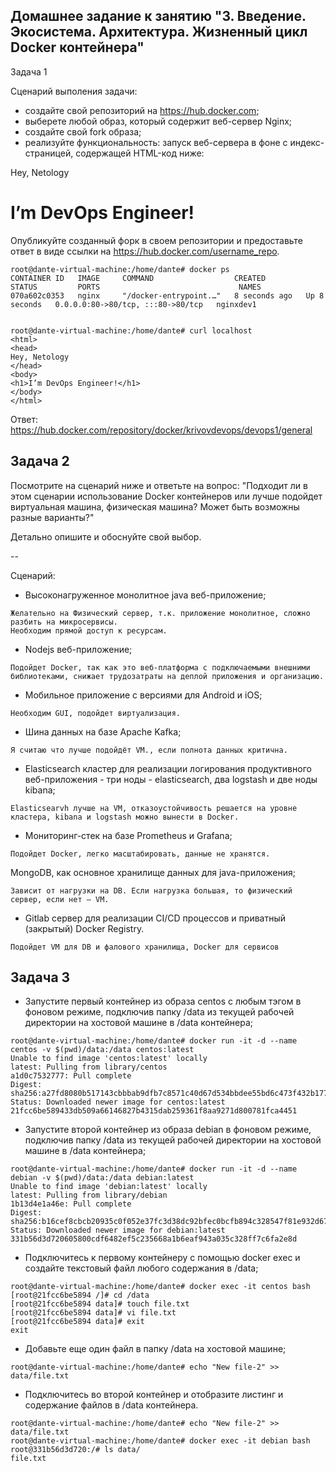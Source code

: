 ## Домашнее задание к занятию "3. Введение. Экосистема. Архитектура. Жизненный цикл Docker контейнера"

Задача 1

Сценарий выполения задачи:

- создайте свой репозиторий на https://hub.docker.com;
- выберете любой образ, который содержит веб-сервер Nginx;
- создайте свой fork образа;
- реализуйте функциональность: запуск веб-сервера в фоне с индекс-страницей, содержащей HTML-код ниже:
<html>
<head>
Hey, Netology
</head>
<body>
<h1>I’m DevOps Engineer!</h1>
</body>
</html>

Опубликуйте созданный форк в своем репозитории и предоставьте ответ в виде ссылки на https://hub.docker.com/username_repo.

```
root@dante-virtual-machine:/home/dante# docker ps
CONTAINER ID   IMAGE     COMMAND                  CREATED         STATUS         PORTS                               NAMES
070a602c0353   nginx     "/docker-entrypoint.…"   8 seconds ago   Up 8 seconds   0.0.0.0:80->80/tcp, :::80->80/tcp   nginxdev1


root@dante-virtual-machine:/home/dante# curl localhost
<html>
<head>
Hey, Netology
</head>
<body>
<h1>I’m DevOps Engineer!</h1>
</body>
</html>

```
Ответ: https://hub.docker.com/repository/docker/krivovdevops/devops1/general 

## Задача 2

Посмотрите на сценарий ниже и ответьте на вопрос: "Подходит ли в этом сценарии использование Docker контейнеров или лучше подойдет виртуальная машина, физическая машина? Может быть возможны разные варианты?"

Детально опишите и обоснуйте свой выбор.

--

Сценарий:

- Высоконагруженное монолитное java веб-приложение;
```
Желательно на Физический сервер, т.к. приложение монолитное, сложно разбить на микросервисы.
Необходим прямой доступ к ресурсам. 
```
- Nodejs веб-приложение;
```
Подойдет Docker, так как это веб-платформа с подключаемыми внешними библиотеками, снижает трудозатраты на деплой приложения и организацию.
```
- Мобильное приложение c версиями для Android и iOS;
```
Необходим GUI, подойдет виртуализация.
```
- Шина данных на базе Apache Kafka;
```
Я считаю что лучше подойдёт VM., если полнота данных критична.
```
- Elasticsearch кластер для реализации логирования продуктивного веб-приложения - три ноды - elasticsearch, два logstash и две ноды kibana;
```
Elasticsearvh лучше на VM, отказоустойчивость решается на уровне кластера, kibana и logstash можно вынести в Docker.
```
- Мониторинг-стек на базе Prometheus и Grafana;
```
Подойдет Docker, легко масштабировать, данные не хранятся.
```
MongoDB, как основное хранилище данных для java-приложения;
```
Зависит от нагрузки на DB. Если нагрузка большая, то физический сервер, если нет – VM.
```
- Gitlab сервер для реализации CI/CD процессов и приватный (закрытый) Docker Registry.
```
Подойдет VM для DB и фалового хранилища, Docker для сервисов
```
  
## Задача 3

- Запустите первый контейнер из образа centos c любым тэгом в фоновом режиме, подключив папку /data из текущей рабочей директории на хостовой машине в /data контейнера;
``` 
root@dante-virtual-machine:/home/dante# docker run -it -d --name centos -v $(pwd)/data:/data centos:latest
Unable to find image 'centos:latest' locally
latest: Pulling from library/centos
a1d0c7532777: Pull complete 
Digest: sha256:a27fd8080b517143cbbbab9dfb7c8571c40d67d534bbdee55bd6c473f432b177
Status: Downloaded newer image for centos:latest
21fcc6be589433db509a66146827b4315dab259361f8aa9271d800781fca4451
```
- Запустите второй контейнер из образа debian в фоновом режиме, подключив папку /data из текущей рабочей директории на хостовой машине в /data контейнера;
```
root@dante-virtual-machine:/home/dante# docker run -it -d --name debian -v $(pwd)/data:/data debian:latest
Unable to find image 'debian:latest' locally
latest: Pulling from library/debian
1b13d4e1a46e: Pull complete 
Digest: sha256:b16cef8cbcb20935c0f052e37fc3d38dc92bfec0bcfb894c328547f81e932d67
Status: Downloaded newer image for debian:latest
331b56d3d720605800cdf6482ef5c235668a1b6eaf943a035c328ff7c6fa2e8d
```
- Подключитесь к первому контейнеру с помощью docker exec и создайте текстовый файл любого содержания в /data;
```
root@dante-virtual-machine:/home/dante# docker exec -it centos bash
[root@21fcc6be5894 /]# cd /data
[root@21fcc6be5894 data]# touch file.txt
[root@21fcc6be5894 data]# vi file.txt 
[root@21fcc6be5894 data]# exit
exit
```
- Добавьте еще один файл в папку /data на хостовой машине;
```
root@dante-virtual-machine:/home/dante# echo "New file-2" >> data/file.txt
```
- Подключитесь во второй контейнер и отобразите листинг и содержание файлов в /data контейнера.
```
root@dante-virtual-machine:/home/dante# echo "New file-2" >> data/file.txt
root@dante-virtual-machine:/home/dante# docker exec -it debian bash
root@331b56d3d720:/# ls data/
file.txt
```
  